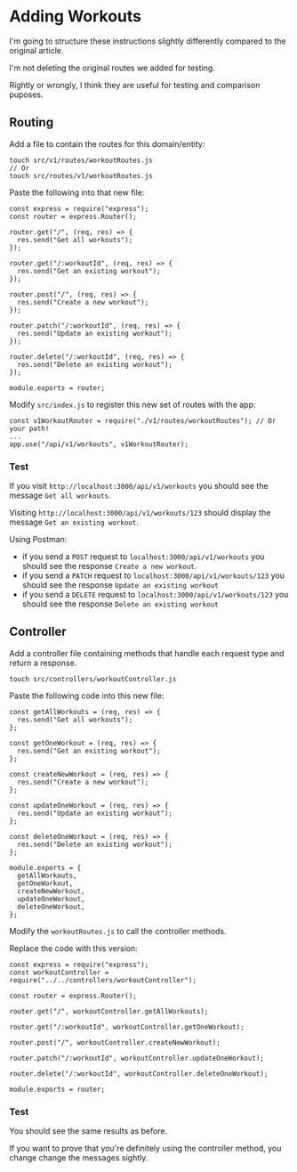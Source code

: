 # Adding Workouts

I'm going to structure these instructions slightly differently compared to the original article.

I'm not deleting the original routes we added for testing.

Rightly or wrongly, I think they are useful for testing and comparison puposes.

## Routing

Add a file to contain the routes for this domain/entity:

```
touch src/v1/routes/workoutRoutes.js
// Or
touch src/routes/v1/workoutRoutes.js
```

Paste the following into that new file:

```
const express = require("express");
const router = express.Router();

router.get("/", (req, res) => {
  res.send("Get all workouts");
});

router.get("/:workoutId", (req, res) => {
  res.send("Get an existing workout");
});

router.post("/", (req, res) => {
  res.send("Create a new workout");
});

router.patch("/:workoutId", (req, res) => {
  res.send("Update an existing workout");
});

router.delete("/:workoutId", (req, res) => {
  res.send("Delete an existing workout");
});

module.exports = router;
```

Modify `src/index.js` to register this new set of routes with the app:

```
const v1WorkoutRouter = require("./v1/routes/workoutRoutes"); // Or your path!
...
app.use("/api/v1/workouts", v1WorkoutRouter);

```

### Test

If you visit `http://localhost:3000/api/v1/workouts` you should see the message `Get all workouts`.

Visiting `http://localhost:3000/api/v1/workouts/123` should display the message `Get an existing workout`.

Using Postman:

- if you send a `POST` request to `localhost:3000/api/v1/workouts` you should see the response `Create a new workout`.
- if you send a `PATCH` request to `localhost:3000/api/v1/workouts/123` you should see the response `Update an existing workout`
- if you send a `DELETE` request to `localhost:3000/api/v1/workouts/123` you should see the response `Delete an existing workout`

## Controller

Add a controller file containing methods that handle each request type and return a response.

```
touch src/controllers/workoutController.js
```

Paste the following code into this new file:

```
const getAllWorkouts = (req, res) => {
  res.send("Get all workouts");
};

const getOneWorkout = (req, res) => {
  res.send("Get an existing workout");
};

const createNewWorkout = (req, res) => {
  res.send("Create a new workout");
};

const updateOneWorkout = (req, res) => {
  res.send("Update an existing workout");
};

const deleteOneWorkout = (req, res) => {
  res.send("Delete an existing workout");
};

module.exports = {
  getAllWorkouts,
  getOneWorkout,
  createNewWorkout,
  updateOneWorkout,
  deleteOneWorkout,
};
```

Modify the `workoutRoutes.js` to call the controller methods.

Replace the code with this version:

```
const express = require("express");
const workoutController = require("../../controllers/workoutController");

const router = express.Router();

router.get("/", workoutController.getAllWorkouts);

router.get("/:workoutId", workoutController.getOneWorkout);

router.post("/", workoutController.createNewWorkout);

router.patch("/:workoutId", workoutController.updateOneWorkout);

router.delete("/:workoutId", workoutController.deleteOneWorkout);

module.exports = router;
```

### Test

You should see the same results as before.

If you want to prove that you're definitely using the controller method, you change change the messages sightly.
